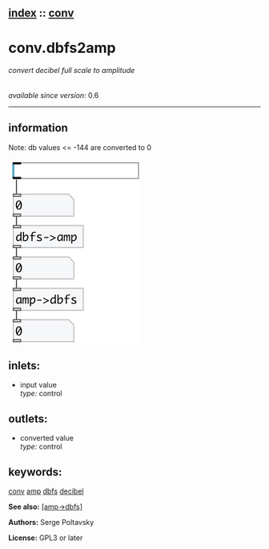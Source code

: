 [index](index.html) :: [conv](category_conv.html)
---

# conv.dbfs2amp

###### convert decibel full scale to amplitude

*available since version:* 0.6

---


## information
Note: db values &lt;= -144 are converted to 0



[![example](../examples/img/conv.dbfs2amp.jpg)](../examples/pd/conv.dbfs2amp.pd)









## inlets:

* input value<br>
_type:_ control



## outlets:

* converted value<br>
_type:_ control



## keywords:

[conv](keywords/conv.html)
[amp](keywords/amp.html)
[dbfs](keywords/dbfs.html)
[decibel](keywords/decibel.html)



**See also:**
[\[amp-&gt;dbfs\]](amp-%3Edbfs.html)




**Authors:** Serge Poltavsky




**License:** GPL3 or later





